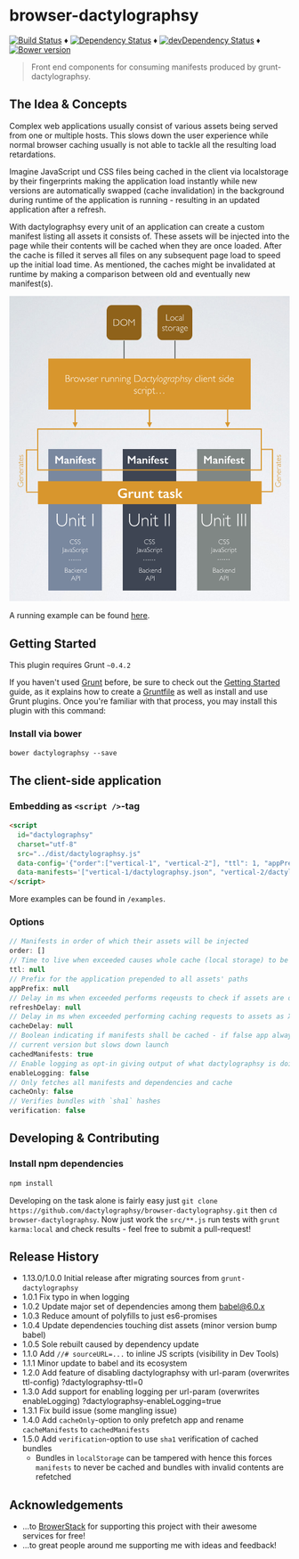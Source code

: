 # browser-dactylographsy

[![Build Status](https://travis-ci.org/dactylographsy/browser-dactylographsy.svg?branch=master)](https://travis-ci.org/dactylographsy/browser-dactylographsy) ♦️
[![Dependency Status](https://david-dm.org/dactylographsy/browser-dactylographsy.svg?style=flat)](https://david-dm.org/dactylographsy/browser-dactylographsy) ♦️
[![devDependency Status](https://david-dm.org/dactylographsy/browser-dactylographsy/dev-status.svg)](https://david-dm.org/dactylographsy/browser-dactylographsy#info=devDependencies) ♦️
[![Bower version](https://badge.fury.io/bo/dactylographsy.svg)](http://badge.fury.io/bo/dactylographsy)

> Front end components for consuming manifests produced by grunt-dactylographsy.

## The Idea & Concepts

Complex web applications usually consist of various assets being served from one or multiple hosts. This slows down the user experience while normal browser caching usually is not able to tackle all the resulting load retardations.

Imagine JavaScript und CSS files being cached in the client via localstorage by their fingerprints making the application load instantly while new versions are automatically swapped (cache invalidation) in the background during runtime of the application is running - resulting in an updated application after a refresh.

With dactylographsy every unit of an application can create a custom manifest listing all assets it consists of. These assets will be injected into the page while their contents will be cached when they are once loaded. After the cache is filled it serves all files on any subsequent page load to speed up the initial load time. As mentioned, the caches might be invalidated at runtime by making a comparison between old and eventually new manifest(s).

![Architecture Overview](https://raw.githubusercontent.com/dactylographsy/browser-dactylographsy/master/docs/overview.png)

A running example can be found [here](https://github.com/dactylographsy/browser-dactylographsy/blob/master/example).

## Getting Started
This plugin requires Grunt `~0.4.2`

If you haven't used [Grunt](http://gruntjs.com/) before, be sure to check out the [Getting Started](http://gruntjs.com/getting-started) guide, as it explains how to create a [Gruntfile](http://gruntjs.com/sample-gruntfile) as well as install and use Grunt plugins. Once you're familiar with that process, you may install this plugin with this command:

### Install via bower

```shell
bower dactylographsy --save
```

## The client-side application

### Embedding as `<script />`-tag

```html
<script
  id="dactylographsy"
  charset="utf-8"
  src="../dist/dactylographsy.js"
  data-config='{"order":["vertical-1", "vertical-2"], "ttl": 1, "appPrefix": "example", "refreshDelay": 1000, "enableLogging": true}'
  data-manifests='["vertical-1/dactylographsy.json", "vertical-2/dactylographsy.json"]'>
</script>
```

More examples can be found in `/examples`.

### Options

```js
// Manifests in order of which their assets will be injected
order: []
// Time to live when exceeded causes whole cache (local storage) to be flushed
ttl: null
// Prefix for the application prepended to all assets' paths
appPrefix: null
// Delay in ms when exceeded performs reqeusts to check if assets are outdated
refreshDelay: null
// Delay in ms when exceeded performing caching requests to assets as XHRs
cacheDelay: null
// Boolean indicating if manifests shall be cached - if false app always resolves to
// current version but slows down launch
cachedManifests: true
// Enable logging as opt-in giving output of what dactylographsy is doing
enableLogging: false
// Only fetches all manifests and dependencies and cache
cacheOnly: false
// Verifies bundles with `sha1` hashes
verification: false
```

## Developing & Contributing

### Install npm dependencies

```bash
npm install
```

Developing on the task alone is fairly easy just `git clone https://github.com/dactylographsy/browser-dactylographsy.git` then `cd browser-dactylographsy`. Now just work the `src/**.js` run tests with `grunt karma:local` and check results - feel free to submit a pull-request!

## Release History

- 1.13.0/1.0.0 Initial release after migrating sources from `grunt-dactylographsy`
- 1.0.1 Fix typo in when logging
- 1.0.2 Update major set of dependencies among them babel@6.0.x
- 1.0.3 Reduce amount of polyfills to just es6-promises
- 1.0.4 Update dependencies touching dist assets (minor version bump babel)
- 1.0.5 Sole rebuilt caused by dependency update
- 1.1.0 Add `//# sourceURL=...` to inline JS scripts (visibility in Dev Tools)
- 1.1.1 Minor update to babel and its ecosystem
- 1.2.0 Add feature of disabling dactylographsy with url-param (overwrites ttl-config) ?dactylographsy-ttl=0
- 1.3.0 Add support for enabling logging per url-param (overwrites enableLogging) ?dactylographsy-enableLogging=true
- 1.3.1 Fix build issue (some mangling issue)
- 1.4.0 Add `cacheOnly`-option to only prefetch app and rename `cacheManifests` to `cachedManifests`
- 1.5.0 Add `verification`-option to use `sha1` verification of cached bundles
  - Bundles in `localStorage` can be tampered with hence this forces `manifests` to never be cached and bundles with invalid contents are refetched

## Acknowledgements

- ...to [BrowerStack](https://browerstack.com) for supporting this project with their awesome services for free!
- ...to great people around me supporting me with ideas and feedback!

